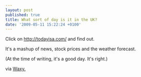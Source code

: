 ```yaml
---
layout: post
published: true
title: What sort of day is it in the UK?
date: '2009-05-11 15:22:24 +0100'
---
```


Click on <http://todayisa.com/> and find out.

It's a mashup of news, stock prices and the weather forecast.

(At the time of writing, it's a good day. It's right.)

via [Waxy.](http://www.waxy.org)
